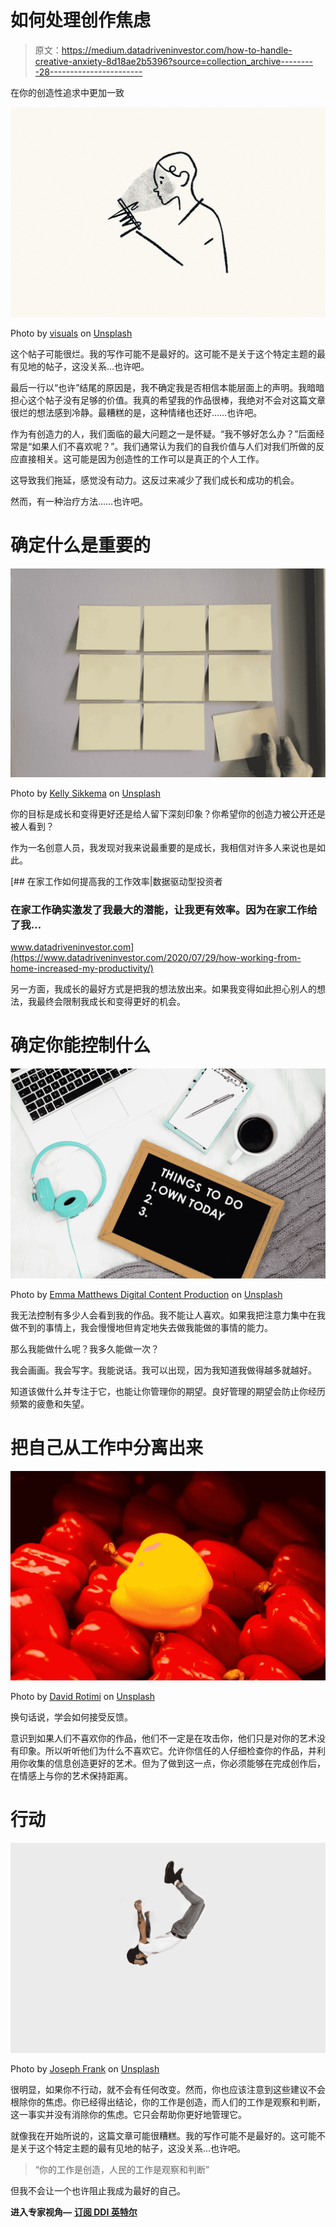 # 如何处理创作焦虑

> 原文：<https://medium.datadriveninvestor.com/how-to-handle-creative-anxiety-8d18ae2b5396?source=collection_archive---------28----------------------->

在你的创造性追求中更加一致

![](img/c8fc8ed51169c5236e5e6f4ddcd45e6d.png)

Photo by [visuals](https://unsplash.com/@visuals?utm_source=medium&utm_medium=referral) on [Unsplash](https://unsplash.com?utm_source=medium&utm_medium=referral)

这个帖子可能很烂。我的写作可能不是最好的。这可能不是关于这个特定主题的最有见地的帖子，这没关系…也许吧。

最后一行以“也许”结尾的原因是，我不确定我是否相信本能层面上的声明。我暗暗担心这个帖子没有足够的价值。我真的希望我的作品很棒，我绝对不会对这篇文章很烂的想法感到冷静。最糟糕的是，这种情绪也还好……也许吧。

作为有创造力的人，我们面临的最大问题之一是怀疑。“我不够好怎么办？”后面经常是“如果人们不喜欢呢？”。我们通常认为我们的自我价值与人们对我们所做的反应直接相关。这可能是因为创造性的工作可以是真正的个人工作。

这导致我们拖延，感觉没有动力。这反过来减少了我们成长和成功的机会。

然而，有一种治疗方法……也许吧。

# 确定什么是重要的

![](img/9a3564f39e1d305ed7e033f474e3807c.png)

Photo by [Kelly Sikkema](https://unsplash.com/@kellysikkema?utm_source=medium&utm_medium=referral) on [Unsplash](https://unsplash.com?utm_source=medium&utm_medium=referral)

你的目标是成长和变得更好还是给人留下深刻印象？你希望你的创造力被公开还是被人看到？

作为一名创意人员，我发现对我来说最重要的是成长，我相信对许多人来说也是如此。

[](https://www.datadriveninvestor.com/2020/07/29/how-working-from-home-increased-my-productivity/) [## 在家工作如何提高我的工作效率|数据驱动型投资者

### 在家工作确实激发了我最大的潜能，让我更有效率。因为在家工作给了我…

www.datadriveninvestor.com](https://www.datadriveninvestor.com/2020/07/29/how-working-from-home-increased-my-productivity/) 

另一方面，我成长的最好方式是把我的想法放出来。如果我变得如此担心别人的想法，我最终会限制我成长和变得更好的机会。

# 确定你能控制什么

![](img/31ddf53afa5d3d0e8783dcd985ba8edc.png)

Photo by [Emma Matthews Digital Content Production](https://unsplash.com/@emmamatthews?utm_source=medium&utm_medium=referral) on [Unsplash](https://unsplash.com?utm_source=medium&utm_medium=referral)

我无法控制有多少人会看到我的作品。我不能让人喜欢。如果我把注意力集中在我做不到的事情上，我会慢慢地但肯定地失去做我能做的事情的能力。

那么我能做什么呢？我多久能做一次？

我会画画。我会写字。我能说话。我可以出现，因为我知道我做得越多就越好。

知道该做什么并专注于它，也能让你管理你的期望。良好管理的期望会防止你经历频繁的疲惫和失望。

# 把自己从工作中分离出来

![](img/c46dae15b67abea54c5914b2a40cccb8.png)

Photo by [David Rotimi](https://unsplash.com/@davidrotimi?utm_source=medium&utm_medium=referral) on [Unsplash](https://unsplash.com?utm_source=medium&utm_medium=referral)

换句话说，学会如何接受反馈。

意识到如果人们不喜欢你的作品，他们不一定是在攻击你，他们只是对你的艺术没有印象。所以听听他们为什么不喜欢它。允许你信任的人仔细检查你的作品，并利用你收集的信息创造更好的艺术。但为了做到这一点，你必须能够在完成创作后，在情感上与你的艺术保持距离。

# 行动

![](img/c570b15b0148e46b2e0d0bdc7f370de7.png)

Photo by [Joseph Frank](https://unsplash.com/@josephgruenthal?utm_source=medium&utm_medium=referral) on [Unsplash](https://unsplash.com?utm_source=medium&utm_medium=referral)

很明显，如果你不行动，就不会有任何改变。然而，你也应该注意到这些建议不会根除你的焦虑。你已经得出结论，你的工作是创造，而人们的工作是观察和判断，这一事实并没有消除你的焦虑。它只会帮助你更好地管理它。

就像我在开始所说的，这篇文章可能很糟糕。我的写作可能不是最好的。这可能不是关于这个特定主题的最有见地的帖子，这没关系…也许吧。

> “你的工作是创造，人民的工作是观察和判断”

但我不会让一个也许阻止我成为最好的自己。

**进入专家视角—** [**订阅 DDI 英特尔**](https://datadriveninvestor.com/ddi-intel)